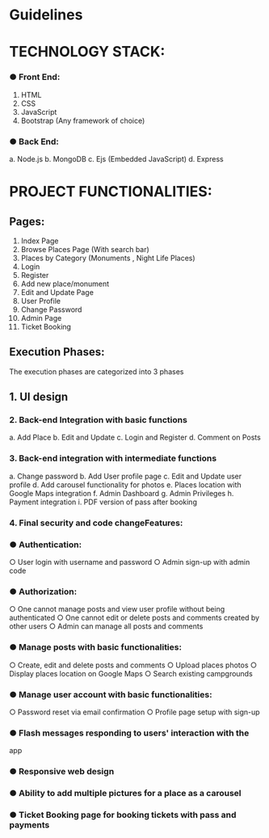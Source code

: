# Guidelines

# TECHNOLOGY STACK:

### ● Front End:
1. HTML
2. CSS
3. JavaScript
4. Bootstrap (Any framework of choice)

### ● Back End:
a. Node.js
b. MongoDB
c. Ejs (Embedded JavaScript)
d. Express

# PROJECT FUNCTIONALITIES​:
## Pages:
1. Index Page
2. Browse Places Page (With search bar)
3. Places by Category (Monuments , Night Life Places)
4. Login
5. Register
6. Add new place/monument
7. Edit and Update Page
8. User Profile
9. Change Password
10. Admin Page
11. Ticket Booking


## Execution Phases:
The execution phases are categorized into 3 phases
## 1. UI design

### 2. Back-end Integration with basic functions
a. Add Place
b. Edit and Update
c. Login and Register
d. Comment on Posts


### 3. Back-end integration with intermediate functions
a. Change password
b. Add User profile page
c. Edit and Update user profile
d. Add carousel functionality for photos
e. Places location with Google Maps integration
f. Admin Dashboard
g. Admin Privileges
h. Payment integration
i. PDF version of pass after booking

### 4. Final security and code changeFeatures:
### ● Authentication:
○ User login with username and password
○ Admin sign-up with admin code
### ● Authorization:
○ One cannot manage posts and view user profile without
being authenticated
 ○ One cannot edit or delete posts and comments created
by other users
 ○ Admin can manage all posts and comments
 
### ● Manage posts with basic functionalities:
○ Create, edit and delete posts and comments
○ Upload places photos
○ Display places location on Google Maps
○ Search existing campgrounds
### ● Manage user account with basic functionalities:
○ Password reset via email confirmation
○ Profile page setup with sign-up
### ● Flash messages responding to users' interaction with the
app
### ● Responsive web design
### ● Ability to add multiple pictures for a place as a carousel
### ● Ticket Booking page for booking tickets with pass and payments
